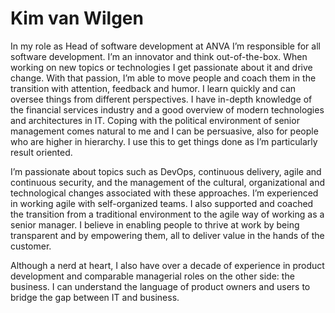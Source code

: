 # Kim van Wilgen
In my role as Head of software development at ANVA I’m responsible for all software development. I’m an innovator and think out-of-the-box. When working on new topics or technologies I get passionate about it and drive change. With that passion, I’m able to move people and coach them in the transition with attention, feedback and humor. I learn quickly and can oversee things from different perspectives. I have in-depth knowledge of the financial services industry and a good overview of modern technologies and architectures in IT. Coping with the political environment of senior management comes natural to me and I can be persuasive, also for people who are higher in hierarchy. I use this to get things done as I’m particularly result oriented. 

I’m passionate about topics such as DevOps, continuous delivery, agile and continuous security, and the management of the cultural, organizational and technological changes associated with these approaches. I’m experienced in working agile with self-organized teams. I also supported and coached the transition from a traditional environment to the agile way of working as a senior manager. I believe in enabling people to thrive at work by being transparent and by empowering them, all to deliver value in the hands of the customer. 

Although a nerd at heart, I also have over a decade of experience in product development and comparable managerial roles on the other side: the business. I can understand the language of product owners and users to bridge the gap between IT and business.
